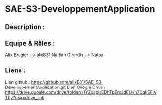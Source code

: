 # SAE-S3-DeveloppementApplication

## Description :

## Equipe & Rôles :
Alix Brugier --> alixB31
Nathan Girardin --> Natou

## Liens : 
Lien github : https://github.com/alixB31/SAE-S3-DeveloppementApplication.git
Lien Google Drive : https://drive.google.com/drive/folders/1YZxspiaEDhTpEroJdELHh7OqkEFiVTby?usp=drive_link
